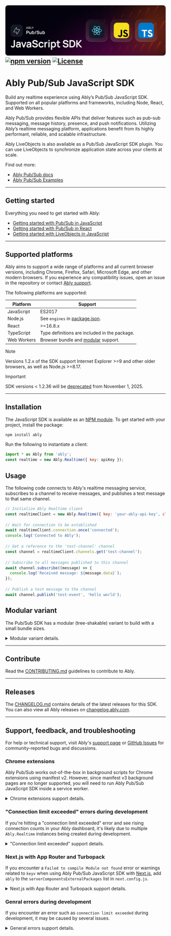 ![Ably Chat Header](/images/JavaScriptSDK-github.png)
[![npm version](https://img.shields.io/npm/v/ably.svg?style=flat)](https://img.shields.io/npm/v/ably.svg?style=flat)
[![License](https://badgen.net/github/license/ably/ably-js)](https://github.com/ably/ably-js/blob/main/LICENSE)
---

# Ably Pub/Sub JavaScript SDK

Build any realtime experience using Ably’s Pub/Sub JavaScript SDK. Supported on all popular platforms and frameworks, including Node, React, and Web Workers.

Ably Pub/Sub provides flexible APIs that deliver features such as pub-sub messaging, message history, presence, and push notifications. Utilizing Ably’s realtime messaging platform, applications benefit from its highly performant, reliable, and scalable infrastructure.

Ably LiveObjects is also available as a Pub/Sub JavaScript SDK plugin. You can use LiveObjects to synchronize application state across your clients at scale.

Find out more:

* [Ably Pub/Sub docs](https://ably.com/docs/basics)
* [Ably Pub/Sub Examples](https://ably.com/examples?product=pubsub)

---

## Getting started

Everything you need to get started with Ably:

- [Getting started with Pub/Sub in JavaScript](https://ably.com/docs/getting-started/javascript)
- [Getting started with Pub/Sub in React](https://ably.com/docs/getting-started/react)
- [Getting started with LiveObjects in JavaScript](https://ably.com/docs/liveobjects/quickstart)

---

## Supported platforms

Ably aims to support a wide range of platforms and all current browser versions, including Chrome, Firefox, Safari, Microsoft Edge, and other modern browsers. If you experience any compatibility issues, open an issue in the repository or contact [Ably support](https://ably.com/support).

The following platforms are supported:

| Platform | Support |
|----------|---------|
| JavaScript | ES2017 |
| Node.js | See `engines` in [package.json](https://github.com/ably/ably-js/blob/main/package.json). |
| React | >=16.8.x |
| TypeScript | Type definitions are included in the package. |
| Web Workers | Browser bundle and [modular](#modular-variant) support. |

> [!NOTE]
> Versions 1.2.x of the SDK support Internet Explorer >=9 and other older browsers, as well as Node.js >=8.17.

> [!IMPORTANT]
> SDK versions < 1.2.36 will be [deprecated](https://ably.com/docs/platform/deprecate/protocol-v1) from November 1, 2025.

---

## Installation

The JavaScript SDK is available as an [NPM module](https://www.npmjs.com/package/ably). To get started with your project, install the package:

```sh
npm install ably
```

Run the following to instantiate a client:

```javascript
import * as Ably from 'ably';
const realtime = new Ably.Realtime({ key: apiKey });
```

## Usage

The following code connects to Ably's realtime messaging service, subscribes to a channel to receive messages, and publishes a test message to that same channel.

```javascript
// Initialize Ably Realtime client
const realtimeClient = new Ably.Realtime({ key: 'your-ably-api-key', clientId: 'me' });

// Wait for connection to be established
await realtimeClient.connection.once('connected');
console.log('Connected to Ably');

// Get a reference to the 'test-channel' channel
const channel = realtimeClient.channels.get('test-channel');

// Subscribe to all messages published to this channel
await channel.subscribe((message) => {
  console.log(`Received message: ${message.data}`);
});

// Publish a test message to the channel
await channel.publish('test-event', 'hello world');
```

## Modular variant

The Pub/Sub SDK has a modular (tree-shakable) variant to build with a small bundle sizes.

<details>
<summary>Modular variant details.</summary>

Aimed at those who are concerned about their app's bundle size, the modular variant of the library allows you to create a client which has only the functionality that you choose. Unused functionality can then be tree-shaken by your module bundler.

The modular variant of the library provides:

- A `BaseRealtime` class;
- various plugins that add functionality to a `BaseRealtime` instance, such as `Rest`, `RealtimePresence`, etc.

To use this variant of the library, import the `BaseRealtime` class from `ably/modular`, along with the plugins that you wish to use. Then, pass these plugins to the `BaseRealtime` constructor as shown in the example below:

```javascript
import { BaseRealtime, WebSocketTransport, FetchRequest, RealtimePresence } from 'ably/modular';

const client = new BaseRealtime({
  key: 'YOUR_ABLY_API_KEY', // Replace with a real key from the Ably dashboard
  plugins: {
    WebSocketTransport,
    FetchRequest,
    RealtimePresence,
  },
});
```

You must provide:

- At least one HTTP request implementation; that is, one of `FetchRequest` or `XHRRequest`;
- At least one realtime transport implementation; that is, one of `WebSocketTransport` or `XHRPolling`.

`BaseRealtime` offers the same API as the `Realtime` class described in the rest of this `README`. This means that you can develop an application using the default variant of the SDK and switch to the modular version when you wish to optimize your bundle size.

In order to further reduce bundle size, the modular variant of the SDK performs less logging than the default variant. It only logs:

- Messages that have a `logLevel` of 1 (that is, errors)
- A small number of other network events

If you require more verbose logging, use the default variant of the SDK.

For more information view the [TypeDoc references](https://sdk.ably.com/builds/ably/ably-js/main/typedoc/modules/modular.html).

</details>

---

## Contribute

Read the [CONTRIBUTING.md](./CONTRIBUTING.md) guidelines to contribute to Ably.

---

## Releases

The [CHANGELOG.md](/ably/ably-js/blob/main/CHANGELOG.md) contains details of the latest releases for this SDK. You can also view all Ably releases on [changelog.ably.com](https://changelog.ably.com).

---

## Support, feedback, and troubleshooting

For help or technical support, visit Ably's [support page](https://ably.com/support) or [GitHub Issues](https://github.com/ably/ably-js-nativescript/issues) for community-reported bugs and discussions.

### Chrome extensions

Ably Pub/Sub works out-of-the-box in background scripts for Chrome extensions using manifest v2. However, since manifest v3 background pages are no longer supported, you will need to run Ably Pub/Sub JavaScript SDK inside a service worker.

<details>
<summary>Chrome extensions support details.</summary>

If you are using this SDK in a service worker, note:

- In versions of Chrome before 116, active WebSockets would not reset the 30s service worker idle timer, resulting in the client being closed prematurely.
- In versions 116 and above, service workers will stay active as long as a client is connected.

To ensure compatibility, add the following to your `manifest.json`:

If you are using this SDK's realtime features, for example, WebSockets in a service worker, note:

- In versions of Chrome before 116, active WebSockets would not reset the 30s service worker idle timer, resulting in the client being closed prematurely.
- In versions 116 and above, service workers will stay active as long as a client is connected.

To ensure compatibility, add the following to your `manifest.json`:

```json
{
  // ...
  "minimum_chrome_version": "116",
  // ...
}
```

</details>

### "Connection limit exceeded" errors during development

If you're hitting a "connection limit exceeded" error and see rising connection counts in your Ably dashboard, it's likely due to multiple `Ably.Realtime` instances being created during development.

<details>
<summary>"Connection limit exceeded" support details.</summary>

Even for `use client` components, Next.js may execute them on the server during pre-rendering. This can create unintended `Ably.Realtime` connections from Node.js that remain open until you restart the development server.

Prevent server-side connections using `autoConnect` and a window check:

```typescript
const client = new Ably.Realtime({
  key: 'your-ably-api-key',
  autoConnect: typeof window !== 'undefined',
});
```

Creating the client inside [React](https://github.com/ably/ably-js/blob/main/docs/react.md#Usage) components can lead to a new connection on every render. To prevent this, move the new `Ably.Realtime()` call outside of component functions.

In development environments that use Hot Module Replacement (HMR), such as React, Vite, or Next.js, saving a file can recreate the Ably.Realtime client, while previous instances remain connected. Over time, this leads to a growing number of active connections with each code edit. To fix: Move the client to a separate file (e.g., `ably-client.js`) and import it. This ensures the client is recreated only when that file changes.

</details>

### Next.js with App Router and Turbopack

If you encounter a `Failed to compile Module not found` error or warnings related to `keyv` when using Ably Pub/Sub JavaScript SDK with [Next.js](https://nextjs.org/docs/app/api-reference/next-config-js/serverComponentsExternalPackages), add `ably` to the `serverComponentsExternalPackages` list in `next.config.js`.

<details>
<summary>Next.js with App Router and Turbopack support details.</summary>

The following example adds `ably` to the `serverComponentsExternalPackages` list in `next.config.js`:

```javascript
const nextConfig = {
  // ...
  experimental: {
    serverComponentsExternalPackages: ['ably'],
  },
};
```

The issue is coming from the fact that when using App Router specifically, dependencies used inside Server Components and Route Handlers will automatically be bundled by Next.js. This causes issues with some packages, usually the ones that have complex `require` statements, for example, requiring some packages dynamically during runtime. `keyv` is one of those packages as it uses `require` statement dynamically when requiring its adapters (see [code in repo](https://github.com/jaredwray/keyv/blob/main/packages/keyv/src/index.ts#L102)):

`keyv` ends up being one of `ably-js`'s upstream dependencies for the node.js bundle, which causes the errors above when using it with Next.js App Router.

Using `serverComponentsExternalPackages` opts out from using Next.js bundling for specific packages and uses native Node.js `require` instead.
This is a common problem in App Router for a number of packages (for example, see next.js issue [vercel/next.js#52876](https://github.com/vercel/next.js/issues/52876)), and using `serverComponentsExternalPackages` is the recommended approach here.

</details>

### Genral errors during development

If you encounter an error such as `connection limit exceeded` during development, it may be caused by several issues.

<details>
<summary>General errors support details.</summary>

#### Server-side rendering (SSR)

Use the `autoConnect` option to prevent the client from connecting when rendered on the server:

```typescript
const client = new Ably.Realtime({ key: 'your-ably-api-key', autoConnect: typeof window !== 'undefined' });
```

#### Component re-renders

Avoid creating the client inside React components. Instead, move the client instantiation outside of the component to prevent it from being recreated on every render.

#### Hot module replacement (HMR)

To avoid duplicate client instances caused by hot reloads, move the new `Ably.Realtime()` call into a separate file, for example, `ably.js` and export the client from there. This ensures a single shared instance is reused during development.

</details>

